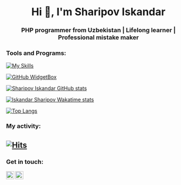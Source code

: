 <h1 align="center">Hi 👋, I'm Sharipov Iskandar</h1>
<h3 align="center">PHP programmer from Uzbekistan | Lifelong learner | Professional mistake maker</h3>


### Tools and Programs:
[![My Skills](https://skillicons.dev/icons?i=php,python,c,mysql,linux,bash,git,github,html,css,bootstrap,vscode,postman)](https://github.com/SharipovIskandar)


[![GitHub WidgetBox](https://github-widgetbox.vercel.app/api/profile?username=SharipovIskandar&data=followers,repositories,stars,commits&theme=dark)](https://github.com/SharipovIskandar)


[![Sharipov Iskandar GitHub stats](https://github-readme-stats.vercel.app/api?username=SharipovIskandar&count_private=true&show_icons=true&theme=react)](#)

[![Iskandar Sharipov Wakatime stats](https://github-readme-stats.vercel.app/api/wakatime?username=IskandarSharipov&layout=compact&theme=react)](https://wakatime.com/@IskandarSharipov)

[![Top Langs](https://github-readme-stats.vercel.app/api/top-langs/?username=SharipovIskandar&layout=compact&theme=react&langs_count=20)](#)
### My activity:
[![Hits](https://hits.sh/github.com/AminovJamshid.svg)](https://hits.sh/github.com/AminovJamshid/)
---


### Get in touch:

[<img align="left" alt="telegram | Telegram" width="22px" src="https://cdn.jsdelivr.net/npm/simple-icons@3.13.0/icons/telegram.svg" />](https://t.me/I8kandar)
[<img align="left" alt="gmail | Gmail" width="22px" src="https://cdn.jsdelivr.net/npm/simple-icons@3.13.0/icons/gmail.svg" />](mailto:koklok444@gmail.com)
